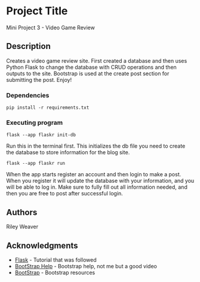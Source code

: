 # Project Title
Mini Project 3 - Video Game Review

## Description

Creates a video game review site. First created a database and then uses Python Flask to 
change the database with CRUD operations and then outputs to the site. Bootstrap is used at the 
create post section for submitting the post. Enjoy!

### Dependencies
```
pip install -r requirements.txt
```
### Executing program

```
flask --app flaskr init-db 
```
Run this in the terminal first. This initializes the db file you need to create the database to store information
for the blog site. 
```
flask --app flaskr run 
```
When the app starts register an account and then login to make a post. When you register it will update the 
database with your information, and you will be able to log in. Make sure to fully fill out all information 
needed, and then you are free to post after successful login. 

## Authors

Riley Weaver

## Acknowledgments

* [Flask](https://flask.palletsprojects.com/en/stable/tutorial/layout/) - Tutorial that was followed
* [BootStrap Help](https://www.youtube.com/watch?v=eow125xV5-c&t=84s) - Bootstrap help, not me but a good video
* [BootStrap](https://getbootstrap.com/) - Bootstrap resources
